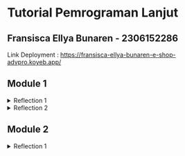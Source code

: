 # Tutorial Pemrograman Lanjut
## Fransisca Ellya Bunaren - 2306152286
Link Deployment : https://fransisca-ellya-bunaren-e-shop-advpro.koyeb.app/

## Module 1

<details>
<summary>Reflection 1</summary>

> You already implemented two new features using Spring Boot. Check again your source code
and evaluate the coding standards that you have learned in this module. Write clean code
principles and secure coding practices that have been applied to your code.  If you find any
mistake in your source code, please explain how to improve your code.

<br><b>Clean code</b>
1. Meaningful Names
   Nama variabel harus deskriptif, memiliki makna, menghindari <i>number-series</i> contoh a1, dan menghindari encodings. Contohnya :
```
private List<Product> productData = new ArrayList<>();
```
Product Data memiliki makna data-data produk sehingga menggunakan ArrayList.

2. Function
   Fungsi harus melakukan satu hal, memiliki deskriptif nama, tidak memiliki efek, dan <i>Command Query Separation</i>. Contohnya :
```
public void delete(Product product) {
    productData.remove(product);
}
```

3. Comments
   Comments harus menjelaskan kode tidak mengulang penjelasan variabel. Contohnya :
```   
/**
 * Fungsi ini memanggil halaman create product dengan metode get
 */
@GetMapping("/create")
public String createProductPage(Model model) {
    Product product = new Product();
    model.addAttribute("product", product);
    return "createProduct";
}
```

4. Objects and Data Structure
   Menyembunyikan struktur internal untuk mengexposed-nya menggunakan method getter dan setter. Contoh :
```
package id.ac.ui.cs.advprog.eshop.model;

import lombok.Setter;
import lombok.Getter;

@Getter @Setter
public class Product {
    private static int counter = 0;
    private String productId;
    private String productName;
    private int productQuantity;

    public Product() {
        this.productId = Integer.toString(counter++);
    }

    public String getProductId() {
        return productId;
    }

    public String getProductName() {
        return productName;
    }

    public int getProductQuantity() {
        return productQuantity;
    }
}
```

5. Error Handling
   Menggunakan Exceptions daripada mengembalikan kode.
```
public String createProductPost(@ModelAttribute Product product, Model model) {
    try{
        service.create(product);
        return "redirect:list";
    } catch (IllegalArgumentException e) {
        model.addAttribute("error", e.getMessage());
        return "createProduct";
    }
}
```

<b>Secure Coding</b>
Terdapat input validation untuk memvalidasi input, seperti hanya angka saja dan nama tidak boleh hanya spasi.

### Mistake in my code
* Cara untuk mencari id masih tidak efektif yang berakibat untuk mencari product menggunakan ID tidak efektif. Peningkatan yang bisa dilakukan adalah menggunakan HashMap agar pencarian ID lebih cepat.

</details>

<details>
<summary>Reflection 2</summary>

>After writing the unit test, how do you feel? How many unit tests should be made in a
class? How to make sure that our unit tests are enough to verify our program? It would be
good if you learned about code coverage. Code coverage is a metric that can help you
understand how much of your source is tested. If you have 100% code coverage, does
that mean your code has no bugs or errors?

Dengan unit tests, tentu membawa rasa percaya diri karena membantu untuk menangkap error. Dalam satu class, unit test dapat sangat banyak tergantung dengan kompleksitas program. Umumnya, unit test harus meng-cover semua method setidaknya satu, meng-test scenario yang berbeda, dan mengikuti SRP (single responsibility). Sebanyak 100% code coverage tidak menunjukkan bahwa kode free bugs karena coverage hanya mengecek jika kode dijalankan, tidak menjamin semua edge cases dan kasus sesungguhnya ditest, dan beberapa error dapat terjadi karena interaksi yang tidak sesuai ekspektasi.

>Suppose that after writing the CreateProductFunctionalTest.java along with the
corresponding test case, you were asked to create another functional test suite that
verifies the number of items in the product list. You decided to create a new Java class
similar to the prior functional test suites with the same setup procedures and instance
variables.
What do you think about the cleanliness of the code of the new functional test suite? Will
the new code reduce the code quality? Identify the potential clean code issues, explain
the reasons, and suggest possible improvements to make the code cleaner!

Membuat kelas Java baru untuk memverifikasi jumlah item dalam daftar produk dengan menduplikasi prosedur setup dan variabel instance dapat menyebabkan masalah kebersihan kode. Meskipun tujuannya adalah untuk menjaga struktur suite pengujian, pendekatan ini dapat menyebabkan redundansi kode, yang mengurangi kualitas kode secara keseluruhan.
</br><b>Potensi Masalah Clean Code : </b>
1. Duplikasi Kode
   Jika prosedur setup dan variabel instance diulang di beberapa kelas pengujian, hal ini menyebabkan redundansi.
2. Melanggar Prinsip DRY (Don't Repeat Yourself)
   Menulis ulang logika setup yang serupa di berbagai kelas pengujian bertentangan dengan prinsip DRY.
3. Mengurangi Maintainability (Kemudahan Pemeliharaan)
   Semakin banyak kode yang diduplikasi, semakin sulit untuk diperbarui, diperbaiki, atau direfaktor.
4. Kemungkinan Melanggar Prinsip Single Responsibility (SRP)
   Jika kelas pengujian baru memiliki terlalu banyak tanggung jawab di luar verifikasi jumlah produk, perlu dilakukan refactoring menjadi test case yang lebih fokus.

<b>Saran untuk Membuat Kode Lebih Bersih : </b>
1. Ekstrak Logika Setup Umum ke dalam Kelas Pengujian Dasar (Base Test Class)
2. Gunakan Kembali Metode Umum dalam Suite Pengujian Fungsional
3. Gunakan Pengujian Parameterized (Parameterized Tests)
4. Gunakan Page Object Model (POM) untuk Struktur Pengujian yang Lebih Baik
</details>

## Module 2
<details>
<summary>Reflection 1</summary>
1. List the code quality issue(s) that you fixed during the exercise and explain your strategy 
on fixing them. <br>
   <br> - Menghapus modifier public di `ProductService.java` karena berupa interface
   <br> - Menghapus import yang tidak digunakan
   <br> - Menghapus Code Duplication
   <br> - Meningkatkan test coverage dengan skenario yang lebih lengkap

2. Look at your CI/CD workflows (GitHub)/pipelines (GitLab). Do you think the current 
implementation has met the definition of Continuous Integration and Continuous 
Deployment? Explain the reasons (minimum 3 sentences)! <br><br>
Continuous Integration merupakan penggabungan perubahan kode dari berbagai pengembang ke dalam satu proyek perangkat lunak secara otomatis, seperti pada project ini, saya menggunakan `scorecard.yml`, `ci.yml`, dan `cmd.yml` di file `.github\workflows`. Setiap commit akan memicu untuk menjalankan test suite dan menganalisis isu keamanan. Continuous Deployment adalah pengembangan perangkat lunak yang mengotomatisasi proses pengujian dan pengiriman perangkat lunak ke pengguna. Continuous Deployment (CD) adalah praktik pengembangan perangkat lunak yang mengotomatisasi proses deployement ke suatu server tertentu. Implementasi yang telah dilakukan adalah pembuatan script `deploy.yml` sehingga aplikasi akan otomatis deploy setiap kali push ke branch master. 
</details>